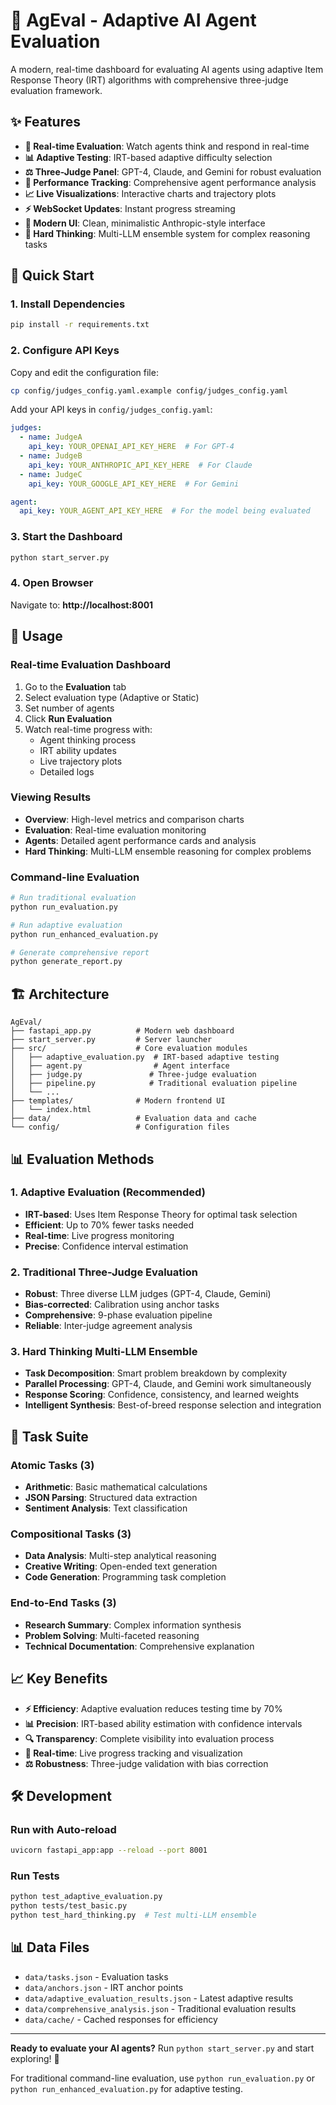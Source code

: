 # 🤖 AgEval - Adaptive AI Agent Evaluation

A modern, real-time dashboard for evaluating AI agents using adaptive Item Response Theory (IRT) algorithms with comprehensive three-judge evaluation framework.

## ✨ Features

- **🧠 Real-time Evaluation**: Watch agents think and respond in real-time
- **📊 Adaptive Testing**: IRT-based adaptive difficulty selection
- **⚖️ Three-Judge Panel**: GPT-4, Claude, and Gemini for robust evaluation
- **🎯 Performance Tracking**: Comprehensive agent performance analysis
- **📈 Live Visualizations**: Interactive charts and trajectory plots
- **⚡ WebSocket Updates**: Instant progress streaming
- **🎨 Modern UI**: Clean, minimalistic Anthropic-style interface
- **🧠 Hard Thinking**: Multi-LLM ensemble system for complex reasoning tasks

## 🚀 Quick Start

### 1. Install Dependencies
```bash
pip install -r requirements.txt
```

### 2. Configure API Keys
Copy and edit the configuration file:
```bash
cp config/judges_config.yaml.example config/judges_config.yaml
```

Add your API keys in `config/judges_config.yaml`:
```yaml
judges:
  - name: JudgeA
    api_key: YOUR_OPENAI_API_KEY_HERE  # For GPT-4
  - name: JudgeB  
    api_key: YOUR_ANTHROPIC_API_KEY_HERE  # For Claude
  - name: JudgeC
    api_key: YOUR_GOOGLE_API_KEY_HERE  # For Gemini

agent:
  api_key: YOUR_AGENT_API_KEY_HERE  # For the model being evaluated
```

### 3. Start the Dashboard
```bash
python start_server.py
```

### 4. Open Browser
Navigate to: **http://localhost:8001**

## 📖 Usage

### Real-time Evaluation Dashboard
1. Go to the **Evaluation** tab
2. Select evaluation type (Adaptive or Static)
3. Set number of agents
4. Click **Run Evaluation**
5. Watch real-time progress with:
   - Agent thinking process
   - IRT ability updates
   - Live trajectory plots
   - Detailed logs

### Viewing Results
- **Overview**: High-level metrics and comparison charts
- **Evaluation**: Real-time evaluation monitoring
- **Agents**: Detailed agent performance cards and analysis
- **Hard Thinking**: Multi-LLM ensemble reasoning for complex problems

### Command-line Evaluation
```bash
# Run traditional evaluation
python run_evaluation.py

# Run adaptive evaluation
python run_enhanced_evaluation.py

# Generate comprehensive report
python generate_report.py
```

## 🏗️ Architecture

```
AgEval/
├── fastapi_app.py          # Modern web dashboard
├── start_server.py         # Server launcher
├── src/                    # Core evaluation modules
│   ├── adaptive_evaluation.py  # IRT-based adaptive testing
│   ├── agent.py                # Agent interface
│   ├── judge.py               # Three-judge evaluation
│   ├── pipeline.py            # Traditional evaluation pipeline
│   └── ...
├── templates/              # Modern frontend UI
│   └── index.html
├── data/                   # Evaluation data and cache
└── config/                 # Configuration files
```

## 📊 Evaluation Methods

### 1. Adaptive Evaluation (Recommended)
- **IRT-based**: Uses Item Response Theory for optimal task selection
- **Efficient**: Up to 70% fewer tasks needed
- **Real-time**: Live progress monitoring
- **Precise**: Confidence interval estimation

### 2. Traditional Three-Judge Evaluation
- **Robust**: Three diverse LLM judges (GPT-4, Claude, Gemini)
- **Bias-corrected**: Calibration using anchor tasks
- **Comprehensive**: 9-phase evaluation pipeline
- **Reliable**: Inter-judge agreement analysis

### 3. Hard Thinking Multi-LLM Ensemble
- **Task Decomposition**: Smart problem breakdown by complexity
- **Parallel Processing**: GPT-4, Claude, and Gemini work simultaneously
- **Response Scoring**: Confidence, consistency, and learned weights
- **Intelligent Synthesis**: Best-of-breed response selection and integration

## 🎯 Task Suite

### Atomic Tasks (3)
- **Arithmetic**: Basic mathematical calculations
- **JSON Parsing**: Structured data extraction  
- **Sentiment Analysis**: Text classification

### Compositional Tasks (3)  
- **Data Analysis**: Multi-step analytical reasoning
- **Creative Writing**: Open-ended text generation
- **Code Generation**: Programming task completion

### End-to-End Tasks (3)
- **Research Summary**: Complex information synthesis
- **Problem Solving**: Multi-faceted reasoning
- **Technical Documentation**: Comprehensive explanation

## 📈 Key Benefits

- **⚡ Efficiency**: Adaptive evaluation reduces testing time by 70%
- **📊 Precision**: IRT-based ability estimation with confidence intervals  
- **🔍 Transparency**: Complete visibility into evaluation process
- **🚀 Real-time**: Live progress tracking and visualization
- **⚖️ Robustness**: Three-judge validation with bias correction

## 🛠️ Development

### Run with Auto-reload
```bash
uvicorn fastapi_app:app --reload --port 8001
```

### Run Tests
```bash
python test_adaptive_evaluation.py
python tests/test_basic.py
python test_hard_thinking.py  # Test multi-LLM ensemble
```

## 📊 Data Files

- `data/tasks.json` - Evaluation tasks
- `data/anchors.json` - IRT anchor points
- `data/adaptive_evaluation_results.json` - Latest adaptive results
- `data/comprehensive_analysis.json` - Traditional evaluation results
- `data/cache/` - Cached responses for efficiency

---

**Ready to evaluate your AI agents?** Run `python start_server.py` and start exploring! 🚀

For traditional command-line evaluation, use `python run_evaluation.py` or `python run_enhanced_evaluation.py` for adaptive testing.